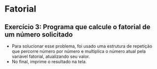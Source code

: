 # Fatorial
## Exercício 3: Programa que calcule o fatorial de um número solicitado

- Para solucionar esse problema, foi usado uma estrutura de repetição que percorre número por número e multiplica o número atual pela variável fatorial, atualizando seu valor.
- No final, imprime o resultado na tela.
